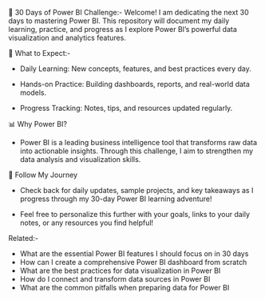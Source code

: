 🚀 30 Days of Power BI Challenge:-
Welcome!
I am dedicating the next 30 days to mastering Power BI. This repository will document my daily learning, practice, and progress as I explore Power BI’s powerful data visualization and analytics features.

📅 What to Expect:-
* Daily Learning: New concepts, features, and best practices every day.

* Hands-on Practice: Building dashboards, reports, and real-world data models.

* Progress Tracking: Notes, tips, and resources updated regularly.

📊 Why Power BI?
* Power BI is a leading business intelligence tool that transforms raw data into actionable insights. Through this challenge, I aim to strengthen my data analysis and visualization skills.

🌟 Follow My Journey
* Check back for daily updates, sample projects, and key takeaways as I progress through my 30-day Power BI learning adventure!

* Feel free to personalize this further with your goals, links to your daily notes, or any resources you find helpful!

Related:-
* What are the essential Power BI features I should focus on in 30 days
* How can I create a comprehensive Power BI dashboard from scratch
* What are the best practices for data visualization in Power BI
* How do I connect and transform data sources in Power BI
* What are the common pitfalls when preparing data for Power BI
